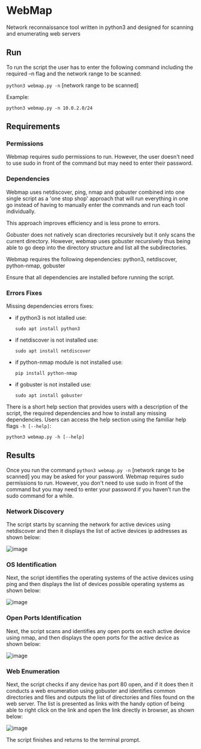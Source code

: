 # WebMap
Network reconnaissance tool written in python3 and designed for scanning and enumerating web servers

## Run
To run the script the user has to enter the following command including the required –n flag and the network range to be scanned:

`python3 webmap.py -n` [network range to be scanned]

Example:

`python3 webmap.py -n 10.0.2.0/24`

## Requirements

### Permissions
Webmap requires sudo permissions to run. However, the user doesn't need to use sudo in front of the command but may need to enter their password.

### Dependencies
Webmap uses netdiscover, ping, nmap and gobuster combined into one single script as a 'one stop shop' approach that will run everything in one go instead of having to manually enter the commands and run each tool individually.
        
This approach improves efficiency and is less prone to errors.
        
Gobuster does not natively scan directories recursively but it only scans the current directory.
However, webmap uses gobuster recursively thus being able to go deep into the directory structure and list all the subdirectories.
 
Webmap requires the following dependencies:
python3, netdiscover, python-nmap, gobuster

Ensure that all dependencies are installed before running the script.

### Errors Fixes
Missing dependencies errors fixes:

- if python3 is not istalled use:

  `sudo apt install python3`
  
- if netdiscover is not installed use:

  `sudo apt install netdiscover`

- if python-nmap module is not installed use:

  `pip install python-nmap`

- if gobuster is not installed use:

  `sudo apt install gobuster`

There is a short help section that provides users with a description of the script, the required dependencies and how to install any missing dependencies.
Users can access the help section using the familiar help flags `-h [--help]`:

`python3 webmap.py -h [--help]`

## Results

Once you run the command `python3 webmap.py -n` [network range to be scanned] you may be asked for your password. Webmap requires sudo permissions to run. However, you don't need to use sudo in front of the command but you may need to enter your password if you haven’t run the sudo command for a while.

### Network Discovery
The script starts by scanning the network for active devices using netdiscover and then it displays the list of active devices ip addresses as shown below:

![image](https://github.com/calin-borbeli/WebMap/assets/47243256/fe2361e1-8867-4194-a482-d096e6b8c6a4)

### OS Identification
Next, the script identifies the operating systems of the active devices using ping and then displays the list of devices possible operating systems as shown below:

![image](https://github.com/calin-borbeli/WebMap/assets/47243256/7ddca3e3-66b3-4ca5-a851-2818f5fda165)

### Open Ports Identification
Next, the script scans and identifies any open ports on each active device using nmap, and then displays the open ports for the active device as shown below:

![image](https://github.com/calin-borbeli/WebMap/assets/47243256/32ab4f98-78bb-4884-b5e4-c7732355c173)

### Web Enumeration
Next, the script checks if any device has port 80 open, and if it does then it conducts a web enumeration using gobuster and identifies common directories and files and outputs the list of directories and files found on the web server. The list is presented as links with the handy option of being able to right click on the link and open the link directly in browser, as shown below:

![image](https://github.com/calin-borbeli/WebMap/assets/47243256/43ee997c-3bef-4f3d-8bdb-cb1bcdddef90)

The script finishes and returns to the terminal prompt.

